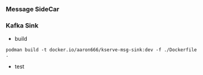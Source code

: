 ### Message SideCar


### Kafka Sink
- build
```shell
podman build -t docker.io/aaron666/kserve-msg-sink:dev -f ./Dockerfile .
```
- test